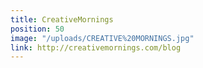 ```yaml
---
title: CreativeMornings
position: 50
image: "/uploads/CREATIVE%20MORNINGS.jpg"
link: http://creativemornings.com/blog
---
```


